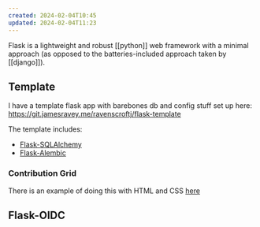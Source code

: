 ```yaml
---
created: 2024-02-04T10:45
updated: 2024-02-04T11:23
---
```

Flask is a lightweight and robust [[python]] web framework with a minimal approach (as opposed to the batteries-included approach taken by [[django]]).

## Template

I have a template flask app with barebones db and config stuff set up here: https://git.jamesravey.me/ravenscroftj/flask-template

The template includes:
 - [Flask-SQLAlchemy](https://flask-sqlalchemy.palletsprojects.com/en/3.1.x/quickstart/)
 - [Flask-Alembic](https://flask-alembic.readthedocs.io/en/stable/)

### Contribution Grid
There is an example of doing this with HTML and CSS [here](https://codepen.io/ire/pen/Legmwo/)

## Flask-OIDC

